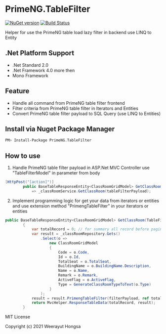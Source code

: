 # PrimeNG.TableFilter

[![NuGet version](https://badge.fury.io/nu/PrimeNG.TableFilter.svg)](https://badge.fury.io/nu/PrimeNG.TableFilter)
[![Build Status](https://travis-ci.org/Kusumoto/PrimeNG.TableFilter.svg)](https://travis-ci.org/Kusumoto/PrimeNG.TableFilter)

Helper for use the PrimeNG table load lazy filter in backend use LINQ to Entity

## .Net Platform Support

- .Net Standard 2.0
- .Net Framework 4.0 more then
- Mono Framework

## Feature

- Handle all command from PrimeNG table filter frontend
- Filter criteria from PrimeNG table filter in Iterators and Entities
- Convert PrimeNG table filter payload to SQL Query (use LINQ to Entities)

## Install via Nuget Package Manager

```sh
PM> Install-Package PrimeNG.TableFilter
```

## How to use

1. Handle PrimeNG table filter payload in ASP.Net MVC Controller use "TableFilterModel" in parameter from body

```C#
[HttpPost("[action]")]
        public BaseTableResponseEntity<ClassRoomGridModel> GetClassRoom([FromBody] TableFilterModel tableFilterPayload)
            => _classRoomService.GetClassRoom(tableFilterPayload);
```

2. Implement programming logic for get your data from iterators or entities and use extension method "PrimengTableFilter" in your iterators or entities


```C#
public BaseTableResponseEntity<ClassRoomGridModel> GetClassRoom(TableFilterModel filterPayload)
        {
            var totalRecord = 0; // for summary all record before pagination
            var result = _classRoomRepository.Gets()
                .Select(o =>
                    new ClassRoomGridModel
                    {
                        Code = o.Code,
                        Id = o.Id,
                        TotalSeat = o.TotalSeat,
                        BuildingName = o.BuildingName.Description,
                        Name = o.Name,
                        Remark = o.Remark,
                        ActiveFlag = o.ActiveFlag,
                        Type = GenerateClassRoomTypeToText(o.Type)
                    }
                );
            result = result.PrimengTableFilter(filterPayload, ref totalRecord);
            return MvcHelper.ResponseTableData(totalRecord, result);
        }
```

MIT License

Copyright (c) 2021 Weerayut Hongsa
